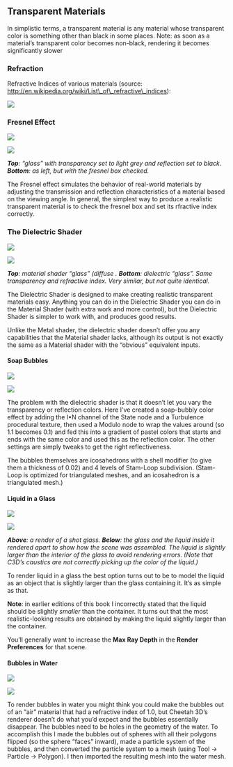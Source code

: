 ## Transparent Materials

In simplistic terms, a transparent material is any material whose transparent color is something other than black in some places. Note: as soon as a material’s transparent color becomes non-black, rendering it becomes significantly slower

### Refraction

Refractive Indices of various materials (source: http://en.wikipedia.org/wiki/List\_of\_refractive\_indices):

![](pastedGraphic-294.jpg)

### Fresnel Effect

![](pastedGraphic-295.jpg)

![](pastedGraphic-296.jpg)

_**Top**: “glass” with transparency set to light grey and reflection set to black. **Bottom**: as left, but with the fresnel box checked._

The Fresnel effect simulates the behavior of real-world materials by adjusting the transmission and reflection characteristics of a material based on the viewing angle. In general, the simplest way to produce a realistic transparent material is to check the fresnel box and set its rfractive index correctly.

### The Dielectric Shader

![](pastedGraphic-297.jpg)

![](pastedGraphic-298.jpg)

_**Top**: material shader “glass” (diffuse . **Bottom**: dielectric “glass”. Same transparency and refractive index. Very similar, but not quite identical._

The Dielectric Shader is designed to make creating realistic transparent materials easy. Anything you can do in the Dielectric Shader you can do in the Material Shader (with extra work and more control), but the Dielectric Shader is simpler to work with, and produces good results.

Unlike the Metal shader, the dielectric shader doesn’t offer you any capabilities that the Material shader lacks, although its output is not exactly the same as a Material shader with the “obvious” equivalent inputs.

#### Soap Bubbles

![](pastedGraphic-299.jpg)

![](pastedGraphic-300.jpg)

The problem with the dielectric shader is that it doesn’t let you vary the transparency or reflection colors. Here I’ve created a soap-bubbly color effect by adding the I•N channel of the State node and a Turbulence procedural texture, then used a Modulo node to wrap the values around (so 1.1 becomes 0.1) and fed this into a gradient of pastel colors that starts and ends with the same color and used this as the reflection color. The other settings are simply tweaks to get the right reflectiveness.

The bubbles themselves are icosahedrons with a shell modifier (to give them a thickness of 0.02) and 4 levels of Stam-Loop subdivision. (Stam-Loop is optimized for triangulated meshes, and an icosahedron is a triangulated mesh.)

#### Liquid in a Glass

![](DraggedImage-92.jpg)

![](DraggedImage-93.jpg)

_**Above**: a render of a shot glass. **Below**: the glass and the liquid inside it rendered apart to show how the scene was assembled. The liquid is slightly larger than the interior of the glass to avoid rendering errors. (Note that C3D’s caustics are not correctly picking up the color of the liquid.)_

To render liquid in a glass the best option turns out to be to model the liquid as an object that is slightly larger than the glass containing it. It’s as simple as that. 

**Note**: in earlier editions of this book I incorrectly stated that the liquid should be slightly _smaller_ than the container. It turns out that the most realistic-looking results are obtained by making the liquid slightly larger than the container.

You’ll generally want to increase the **Max Ray Depth** in the **Render Preferences** for that scene.

#### Bubbles in Water

![](DraggedImage-94.jpg)

![](DraggedImage-95.jpg)

To render bubbles in water you might think you could make the bubbles out of an “air” material that had a refractive index of 1.0, but Cheetah 3D’s renderer doesn’t do what you’d expect and the bubbles essentially disappear. The bubbles need to be holes in the geometry of the water. To accomplish this I made the bubbles out of spheres with all their polygons flipped (so the sphere “faces” inward), made a particle system of the bubbles, and then converted the particle system to a mesh (using Tool -\> Particle -\> Polygon). I then imported the resulting mesh into the water mesh.

